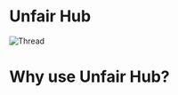 # Unfair Hub

![Thread](https://i.postimg.cc/pT5409pG/Screenshot-2025-05-09-151522-1.png)

# Why use Unfair Hub?
